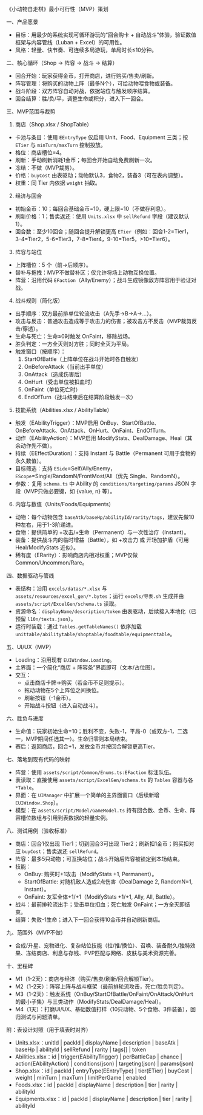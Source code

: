 《小动物自走棋》最小可行性（MVP）策划

一、产品愿景
- 目标：用最少的系统实现可循环游玩的“回合购卡 + 自动战斗”体验，验证数值框架与内容管线（Luban + Excel）的可用性。
- 风格：轻量、快节奏、可连续多局游玩，单局时长≤10分钟。

二、核心循环（Shop → 阵容 → 战斗 → 结算）
- 回合开始：玩家获得金币，打开商店，进行购买/售卖/刷新。
- 阵容管理：将购买的动物上阵（最多N个），可给动物喂食物或装备。
- 战斗阶段：双方阵容自动对战，依据站位与触发顺序结算。
- 回合结算：胜/负/平，调整生命或积分，进入下一回合。

三、MVP范围与裁剪
1) 商店（Shop.xlsx / ShopTable）
- 卡池与条目：使用 `EEntryType` 仅启用 Unit、Food、Equipment 三类；按 `ETier` 与 `minTurn/maxTurn` 控制投放。
- 格位：商店槽位=4。
- 刷新：手动刷新消耗1金币；每回合开始自动免费刷新一次。
- 冻结：不做（MVP裁剪）。
- 价格：`buyCost` 由表驱动；动物默认3，食物2，装备3（可在表内调整）。
- 权重：同 Tier 内依据 `weight` 抽取。

2) 经济与回合
- 初始金币：10；每回合基础金币=10，硬上限=10（不做存利息）。
- 刷新价格：1；售卖返还：使用 `Units.xlsx` 中 `sellRefund` 字段（建议默认1）。
- 回合数：至少10回合；随回合提升解锁更高 `ETier`（例如：回合1-2=Tier1，3-4=Tier2，5-6=Tier3，7-8=Tier4，9-10=Tier5，>10=Tier6）。

3) 阵容与站位
- 上阵槽位：5 个（前→后顺序）。
- 替补与拖拽：MVP不做替补区；仅允许将场上动物互换位置。
- 阵营：沿用代码 `EFaction`（Ally/Enemy）；战斗生成镜像敌方阵容用于验证对战。

4) 战斗规则（简化版）
- 出手顺序：双方最前排单位轮流攻击（A先手→B→A→…）。
- 攻击与反击：普通攻击造成等于攻击力的伤害；被攻击方不反击（MVP裁剪反击/穿透）。
- 生命与死亡：生命≤0时触发 OnFaint，移除战场。
- 胜负判定：一方全灭则对方胜；同时全灭为平局。
- 触发窗口（按顺序）：
  1) StartOfBattle（上阵单位在战斗开始时各自触发）
  2) OnBeforeAttack（当前出手单位）
  3) OnAttack（造成伤害后）
  4) OnHurt（受击单位被扣血时）
  5) OnFaint（单位死亡时）
  6) EndOfTurn（战斗结束后在结算阶段触发一次）

5) 技能系统（Abilities.xlsx / AbilityTable）
- 触发（EAbilityTrigger）：MVP启用 OnBuy、StartOfBattle、OnBeforeAttack、OnAttack、OnHurt、OnFaint、EndOfTurn。
- 动作（EAbilityAction）：MVP启用 ModifyStats、DealDamage、Heal（其余动作先不做）。
- 持续（EEffectDuration）：支持 Instant 与 Battle（Permanent 可用于食物的永久数值）。
- 目标筛选：支持 `ESide`=Self/Ally/Enemy，`EScope`=Single/RandomN/FrontMost/All（优先 Single、RandomN）。
- 参数：复用 `schema.ts` 中 Ability 的 `conditions/targeting/params` JSON 字段（MVP只做必要键，如 {value, n} 等）。

6) 内容与数值（Units/Foods/Equipments）
- 动物：每个动物包含 `baseAtk/baseHp/abilityId/rarity/tags`，建议先做10种左右，用于1-3阶递进。
- 食物：提供简单的 +攻击/+生命（Permanent）与一次性治疗（Instant）。
- 装备：提供战斗内的临时增益（Battle），如 +攻击力 或 开场加护盾（可用 Heal/ModifyStats 近似）。
- 稀有度（ERarity）：影响商店内相对权重；MVP仅做 Common/Uncommon/Rare。

四、数据驱动与管线
- 表结构：沿用 `excels/datas/*.xlsx` 与 `assets/resources/excel_gen/*.bytes`；运行 `excels/导表.sh` 生成并由 `assets/script/ExcelGen/schema.ts` 读取。
- 资源命名：`displayName/description/token` 由表驱动，后续接入本地化（已预留 `l10n/texts.json`）。
- 运行时装载：通过 `Tables.getTableNames()` 依序加载 `unittable/abilitytable/shoptable/foodtable/equipmenttable`。

五、UI/UX（MVP）
- Loading：沿用现有 `EUIWindow.Loading`。
- 主界面：一个简化“商店 + 阵容条”界面即可（文本/占位图）。
- 交互：
  - 点击商店卡牌→购买（若金币不足则提示）。
  - 拖动动物在5个上阵位之间换位。
  - 刷新按钮（-1金币）。
  - 开始战斗按钮（进入自动战斗）。

六、胜负与进度
- 生命值：玩家初始生命=10；胜利不变，失败-1，平局-0（或双方-1，二选一，MVP期间任选其一）。生命归零则本局结束。
- 赛后：返回商店，回合+1，发放金币并按回合解锁更高Tier。

七、落地到现有代码的映射
- 阵营：使用 `assets/script/Common/Enums.ts:EFaction` 标注队伍。
- 表读取：直接使用 `assets/script/ExcelGen/schema.ts` 的 `Tables` 容器与各 `*Table`。
- 界面：在 `UIManager` 中扩展一个简单的主界面窗口（后续新增 `EUIWindow.Shop`）。
- 模型：在 `assets/script/Model/GameModel.ts` 持有回合数、金币、生命、阵容槽位数组与引用到表数据的轻量实例。

八、测试用例（验收标准）
- 商店：回合1仅出现 Tier1；切到回合3可出现 Tier2；刷新扣1金币；购买扣对应 `buyCost`；售卖返还 `sellRefund`。
- 阵容：最多5只动物；可互换站位；战斗开始后阵容被锁定到本场结束。
- 技能：
  - OnBuy: 购买时+1攻击（ModifyStats +1, Permanent）。
  - StartOfBattle: 对随机敌人造成2点伤害（DealDamage 2, RandomN=1, Instant）。
  - OnFaint: 友军全体+1/+1（ModifyStats +1/+1, Ally, All, Battle）。
- 战斗：最前排轮流出手；受击单位扣血；死亡触发 OnFaint；一方全灭即结束。
- 结算：失败-1生命；进入下一回合获得10金币并自动刷新商店。

九、范围外（MVP不做）
- 合成/升星、宠物进化、复杂站位技能（拉/推/换位）、召唤、装备耐久/独特效果、冻结商店、利息与存钱、PVP匹配与网络、皮肤与美术资源完善。

十、里程碑
- M1（1-2天）：商店与经济（购买/售卖/刷新/回合解锁Tier）。
- M2（1-2天）：阵容上阵与战斗框架（最前排轮流攻击，死亡/胜负判定）。
- M3（1-2天）：触发系统（OnBuy/StartOfBattle/OnFaint/OnAttack/OnHurt 的最小子集）与三类动作（ModifyStats/DealDamage/Heal）。
- M4（1天）：打磨UI/UX、基础数值打样（10只动物、5个食物、3件装备），回归测试与问题清单。

附：表设计对照（用于填表时对齐）
- Units.xlsx：unitId | packId | displayName | description | baseAtk | baseHp | abilityId | sellRefund | rarity | tags[] | token
- Abilities.xlsx：id | trigger(EAbilityTrigger) | perBattleCap | chance | action(EAbilityAction) | conditions(json) | targeting(json) | params(json)
- Shop.xlsx：id | packId | entryType(EEntryType) | tier(ETier) | buyCost | weight | minTurn | maxTurn | limitPerGame | enabled
- Foods.xlsx：id | packId | displayName | description | tier | rarity | abilityId
- Equipments.xlsx：id | packId | displayName | description | tier | rarity | abilityId
